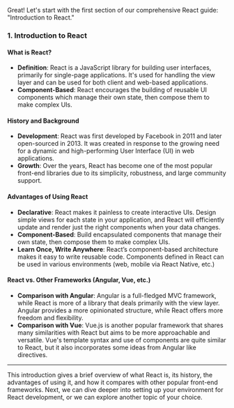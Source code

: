 Great! Let's start with the first section of our comprehensive React guide: "Introduction to React."

### 1. Introduction to React

#### What is React?
- **Definition**: React is a JavaScript library for building user interfaces, primarily for single-page applications. It's used for handling the view layer and can be used for both client and web-based applications.
- **Component-Based**: React encourages the building of reusable UI components which manage their own state, then compose them to make complex UIs.

#### History and Background
- **Development**: React was first developed by Facebook in 2011 and later open-sourced in 2013. It was created in response to the growing need for a dynamic and high-performing User Interface (UI) in web applications.
- **Growth**: Over the years, React has become one of the most popular front-end libraries due to its simplicity, robustness, and large community support.

#### Advantages of Using React
- **Declarative**: React makes it painless to create interactive UIs. Design simple views for each state in your application, and React will efficiently update and render just the right components when your data changes.
- **Component-Based**: Build encapsulated components that manage their own state, then compose them to make complex UIs.
- **Learn Once, Write Anywhere**: React’s component-based architecture makes it easy to write reusable code. Components defined in React can be used in various environments (web, mobile via React Native, etc.)

#### React vs. Other Frameworks (Angular, Vue, etc.)
- **Comparison with Angular**: Angular is a full-fledged MVC framework, while React is more of a library that deals primarily with the view layer. Angular provides a more opinionated structure, while React offers more freedom and flexibility.
- **Comparison with Vue**: Vue.js is another popular framework that shares many similarities with React but aims to be more approachable and versatile. Vue's template syntax and use of components are quite similar to React, but it also incorporates some ideas from Angular like directives.

---

This introduction gives a brief overview of what React is, its history, the advantages of using it, and how it compares with other popular front-end frameworks. Next, we can dive deeper into setting up your environment for React development, or we can explore another topic of your choice.

